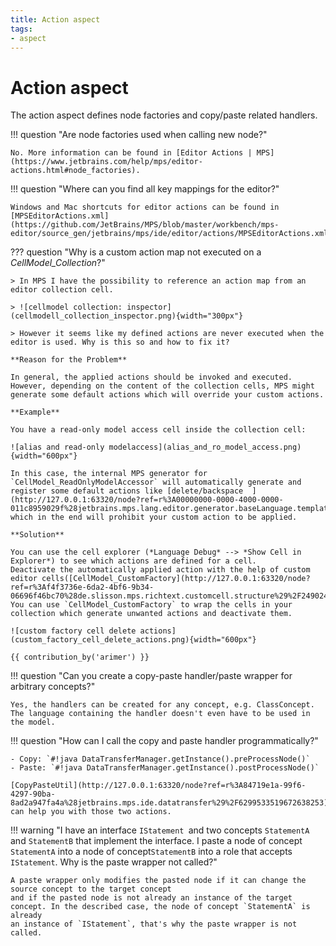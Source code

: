 ```yaml
---
title: Action aspect
tags:
- aspect
---
```


# Action aspect

The action aspect defines node factories and copy/paste related handlers.

!!! question "Are node factories used when calling new node<Concept>?"

    No. More information can be found in [Editor Actions | MPS](https://www.jetbrains.com/help/mps/editor-actions.html#node_factories).

!!! question "Where can you find all key mappings for the editor?"

    Windows and Mac shortcuts for editor actions can be found in [MPSEditorActions.xml](https://github.com/JetBrains/MPS/blob/master/workbench/mps-editor/source_gen/jetbrains/mps/ide/editor/actions/MPSEditorActions.xml).


??? question "Why is a custom action map not executed on a *CellModel_Collection*?"

    > In MPS I have the possibility to reference an action map from an editor collection cell.

    > ![cellmodel collection: inspector](cellmodell_collection_inspector.png){width="300px"}

    > However it seems like my defined actions are never executed when the editor is used. Why is this so and how to fix it?

    **Reason for the Problem**
    
    In general, the applied actions should be invoked and executed.
    However, depending on the content of the collection cells, MPS might generate some default actions which will override your custom actions.
    
    **Example**
    
    You have a read-only model access cell inside the collection cell:

    ![alias and read-only modelaccess](alias_and_ro_model_access.png){width="600px"}
    
    In this case, the internal MPS generator for `CellModel_ReadOnlyModelAccessor` will automatically generate and register some default actions like [delete/backspace  ](http://127.0.0.1:63320/node?ref=r%3A00000000-0000-4000-0000-011c8959029f%28jetbrains.mps.lang.editor.generator.baseLanguage.template.main%40generator%29%2F1225901389718) which in the end will prohibit your custom action to be applied.
    
    **Solution**

    You can use the cell explorer (*Language Debug* --> *Show Cell in Explorer*) to see which actions are defined for a cell.
    Deactivate the automatically applied action with the help of custom editor cells([CellModel_CustomFactory](http://127.0.0.1:63320/node?ref=r%3Af4f3736e-6da2-4bf6-9b34-06696f46bc70%28de.slisson.mps.richtext.customcell.structure%29%2F2490242408670732052)). You can use `CellModel_CustomFactory` to wrap the cells in your collection which generate unwanted actions and deactivate them.
    
    ![custom factory cell delete actions](custom_factory_cell_delete_actions.png){width="600px"}

    {{ contribution_by('arimer') }}

!!! question "Can you create a copy-paste handler/paste wrapper for arbitrary concepts?"

    Yes, the handlers can be created for any concept, e.g. ClassConcept. The language containing the handler doesn't even have to be used in the model.

!!! question "How can I call the copy and paste handler programmatically?"

    - Copy: `#!java DataTransferManager.getInstance().preProcessNode()`
    - Paste: `#!java DataTransferManager.getInstance().postProcessNode()`

    [CopyPasteUtil](http://127.0.0.1:63320/node?ref=r%3A84719e1a-99f6-4297-90ba-8ad2a947fa4a%28jetbrains.mps.ide.datatransfer%29%2F6299533519672638253) can help you with those two actions.

!!! warning "I have an interface `IStatement `and two concepts `StatementA` and `StatementB` that implement the interface. I paste a node of concept `StatementA` into a node of concept`StatementB` into a role that accepts `IStatement`. Why is the paste wrapper not called?"

    A paste wrapper only modifies the pasted node if it can change the source concept to the target concept
    and if the pasted node is not already an instance of the target concept. In the described case, the node of concept `StatementA` is already
    an instance of `IStatement`, that's why the paste wrapper is not called.